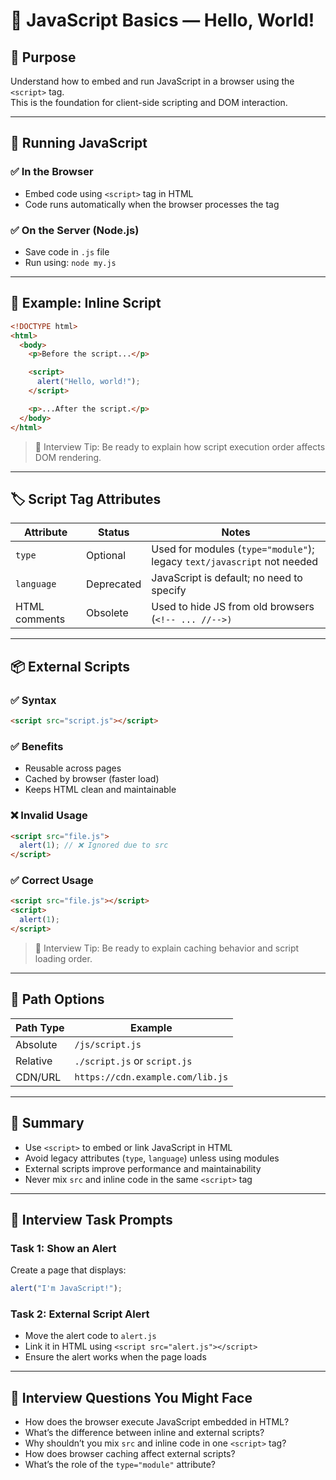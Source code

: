 # 🧠 JavaScript Basics — Hello, World!

## 📌 Purpose

Understand how to embed and run JavaScript in a browser using the `<script>` tag.  
This is the foundation for client-side scripting and DOM interaction.

---

## 🧰 Running JavaScript

### ✅ In the Browser

- Embed code using `<script>` tag in HTML
- Code runs automatically when the browser processes the tag

### ✅ On the Server (Node.js)

- Save code in `.js` file
- Run using: `node my.js`

---

## 🧪 Example: Inline Script

```html
<!DOCTYPE html>
<html>
  <body>
    <p>Before the script...</p>

    <script>
      alert("Hello, world!");
    </script>

    <p>...After the script.</p>
  </body>
</html>
```

> 🧠 Interview Tip: Be ready to explain how script execution order affects DOM rendering.

---

## 🏷️ Script Tag Attributes

| Attribute     | Status     | Notes                                                                   |
| ------------- | ---------- | ----------------------------------------------------------------------- |
| `type`        | Optional   | Used for modules (`type="module"`); legacy `text/javascript` not needed |
| `language`    | Deprecated | JavaScript is default; no need to specify                               |
| HTML comments | Obsolete   | Used to hide JS from old browsers (`<!-- ... //-->)`                    |

---

## 📦 External Scripts

### ✅ Syntax

```html
<script src="script.js"></script>
```

### ✅ Benefits

- Reusable across pages
- Cached by browser (faster load)
- Keeps HTML clean and maintainable

### ❌ Invalid Usage

```html
<script src="file.js">
  alert(1); // ❌ Ignored due to src
</script>
```

### ✅ Correct Usage

```html
<script src="file.js"></script>
<script>
  alert(1);
</script>
```

> 🧠 Interview Tip: Be ready to explain caching behavior and script loading order.

---

## 📁 Path Options

| Path Type | Example                          |
| --------- | -------------------------------- |
| Absolute  | `/js/script.js`                  |
| Relative  | `./script.js` or `script.js`     |
| CDN/URL   | `https://cdn.example.com/lib.js` |

---

## 📝 Summary

- Use `<script>` to embed or link JavaScript in HTML
- Avoid legacy attributes (`type`, `language`) unless using modules
- External scripts improve performance and maintainability
- Never mix `src` and inline code in the same `<script>` tag

---

## 🧪 Interview Task Prompts

### Task 1: Show an Alert

Create a page that displays:

```js
alert("I'm JavaScript!");
```

### Task 2: External Script Alert

- Move the alert code to `alert.js`
- Link it in HTML using `<script src="alert.js"></script>`
- Ensure the alert works when the page loads

---

## 💬 Interview Questions You Might Face

- How does the browser execute JavaScript embedded in HTML?
- What’s the difference between inline and external scripts?
- Why shouldn’t you mix `src` and inline code in one `<script>` tag?
- How does browser caching affect external scripts?
- What’s the role of the `type="module"` attribute?

